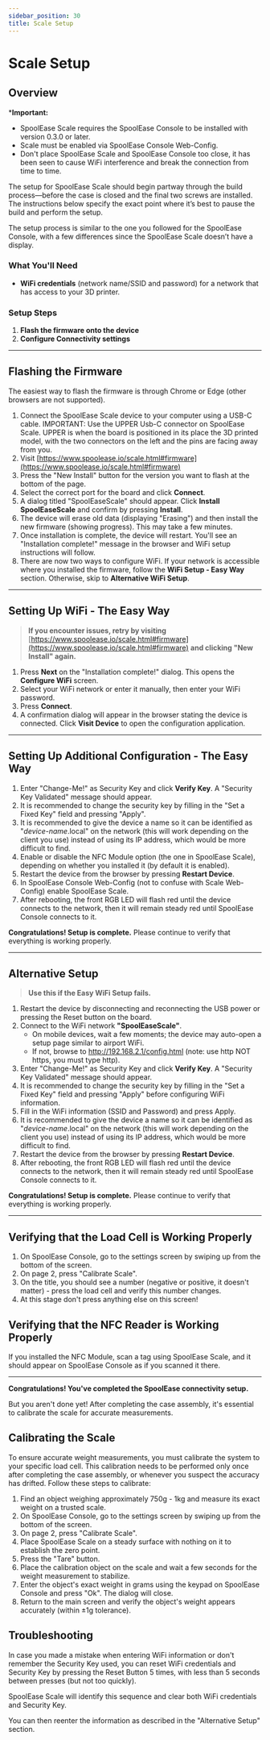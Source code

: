 ```yaml
---
sidebar_position: 30 
title: Scale Setup 
---
```

# Scale Setup

## Overview

***Important:** 

- SpoolEase Scale requires the SpoolEase Console to be installed with version 0.3.0 or later.
- Scale must be enabled via SpoolEase Console Web-Config.
- Don't place SpoolEase Scale and SpoolEase Console too close, it has been seen to cause WiFi interference and break the connection from time to time.

The setup for SpoolEase Scale should begin partway through the build process—before the case is closed and the final two screws are installed. The instructions below specify the exact point where it’s best to pause the build and perform the setup.

The setup process is similar to the one you followed for the SpoolEase Console, with a few differences since the SpoolEase Scale doesn’t have a display.

### What You'll Need

- **WiFi credentials** (network name/SSID and password) for a network that has access to your 3D printer.

### Setup Steps

1. **Flash the firmware onto the device**
2. **Configure Connectivity settings**

---

## Flashing the Firmware

The easiest way to flash the firmware is through Chrome or Edge (other browsers are not supported).

1. Connect the SpoolEase Scale device to your computer using a USB-C cable. IMPORTANT: Use the UPPER Usb-C connector on SpoolEase Scale. UPPER is when the board is positioned in its place the 3D printed model, with the two connectors on the left and the pins are facing away from you.
2. Visit [https://www.spoolease.io/scale.html#firmware](https://www.spoolease.io/scale.html#firmware)
3. Press the "New Install" button for the version you want to flash at the bottom of the page.
4. Select the correct port for the board and click **Connect**.
5. A dialog titled "SpoolEaseScale" should appear. Click **Install SpoolEaseScale** and confirm by pressing **Install**.
6. The device will erase old data (displaying "Erasing") and then install the new firmware (showing progress). This may take a few minutes.
7. Once installation is complete, the device will restart. You'll see an "Installation complete!" message in the browser and WiFi setup instructions will follow.
8. There are now two ways to configure WiFi. If your network is accessible where you installed the firmware, follow the **WiFi Setup - Easy Way** section. Otherwise, skip to **Alternative WiFi Setup**.

---

## Setting Up WiFi - The Easy Way

> **If you encounter issues, retry by visiting** [https://www.spoolease.io/scale.html#firmware](https://www.spoolease.io/scale.html#firmware) **and clicking "New Install" again.**

1. Press **Next** on the "Installation complete!" dialog. This opens the **Configure WiFi** screen.
2. Select your WiFi network or enter it manually, then enter your WiFi password.
3. Press **Connect**.
4. A confirmation dialog will appear in the browser stating the device is connected. Click **Visit Device** to open the configuration application.

---

## Setting Up Additional Configuration - The Easy Way

1. Enter "Change-Me!" as Security Key and click **Verify Key**. A "Security Key Validated" message should appear.
2. It is recommended to change the security key by filling in the "Set a Fixed Key" field and pressing "Apply".
3. It is recommended to give the device a name so it can be identified as "_device-name_.local" on the network (this will work depending on the client you use) instead of using its IP address, which would be more difficult to find.
4. Enable or disable the NFC Module option (the one in SpoolEase Scale), depending on whether you installed it (by default it is enabled).
5. Restart the device from the browser by pressing **Restart Device**.
6. In SpoolEase Console Web-Config (not to confuse with Scale Web-Config) enable SpoolEase Scale.
7. After rebooting, the front RGB LED will flash red until the device connects to the network, then it will remain steady red until SpoolEase Console connects to it.

**Congratulations! Setup is complete.** Please continue to verify that everything is working properly.

---

## Alternative Setup

> **Use this if the Easy WiFi Setup fails.**

1. Restart the device by disconnecting and reconnecting the USB power or pressing the Reset button on the board.
2. Connect to the WiFi network **"SpoolEaseScale"**.
   - On mobile devices, wait a few moments; the device may auto-open a setup page similar to airport WiFi.
   - If not, browse to http://192.168.2.1/config.html (note: use http NOT https, you must type http).
3. Enter "Change-Me!" as Security Key and click **Verify Key**. A "Security Key Validated" message should appear.
4. It is recommended to change the security key by filling in the "Set a Fixed Key" field and pressing "Apply" before configuring WiFi information.
5. Fill in the WiFi information (SSID and Password) and press Apply.
6. It is recommended to give the device a name so it can be identified as "_device-name_.local" on the network (this will work depending on the client you use) instead of using its IP address, which would be more difficult to find.
7. Restart the device from the browser by pressing **Restart Device**.
8. After rebooting, the front RGB LED will flash red until the device connects to the network, then it will remain steady red until SpoolEase Console connects to it.

**Congratulations! Setup is complete.** Please continue to verify that everything is working properly.

---

## Verifying that the Load Cell is Working Properly

1. On SpoolEase Console, go to the settings screen by swiping up from the bottom of the screen.
2. On page 2, press "Calibrate Scale".
3. On the title, you should see a number (negative or positive, it doesn't matter) - press the load cell and verify this number changes.
4. At this stage don't press anything else on this screen!

## Verifying that the NFC Reader is Working Properly

If you installed the NFC Module, scan a tag using SpoolEase Scale, and it should appear on SpoolEase Console as if you scanned it there.

---

**Congratulations! You've completed the SpoolEase connectivity setup.** 

But you aren't done yet!
After completing the case assembly, it's essential to calibrate the scale for accurate measurements.

## Calibrating the Scale
To ensure accurate weight measurements, you must calibrate the system to your specific load cell. This calibration needs to be performed only once after completing the case assembly, or whenever you suspect the accuracy has drifted.
Follow these steps to calibrate:

1. Find an object weighing approximately 750g - 1kg and measure its exact weight on a trusted scale.
2. On SpoolEase Console, go to the settings screen by swiping up from the bottom of the screen.
3. On page 2, press "Calibrate Scale".
4. Place SpoolEase Scale on a steady surface with nothing on it to establish the zero point.
5. Press the "Tare" button.
6. Place the calibration object on the scale and wait a few seconds for the weight measurement to stabilize.
7. Enter the object's exact weight in grams using the keypad on SpoolEase Console and press "Ok". The dialog will close.
8. Return to the main screen and verify the object's weight appears accurately (within ±1g tolerance).

## Troubleshooting

In case you made a mistake when entering WiFi information or don't remember the Security Key used, you can reset WiFi credentials and Security Key by pressing the Reset Button 5 times, with less than 5 seconds between presses (but not too quickly).

SpoolEase Scale will identify this sequence and clear both WiFi credentials and Security Key.

You can then reenter the information as described in the "Alternative Setup" section.
